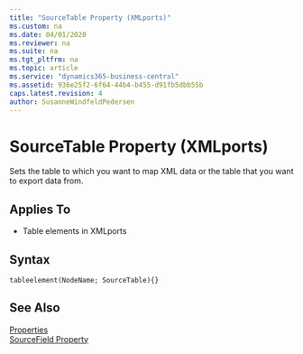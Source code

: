 ```yaml
---
title: "SourceTable Property (XMLports)"
ms.custom: na
ms.date: 04/01/2020
ms.reviewer: na
ms.suite: na
ms.tgt_pltfrm: na
ms.topic: article
ms.service: "dynamics365-business-central"
ms.assetid: 936e25f2-6f64-44b4-b455-d91fb5dbb55b
caps.latest.revision: 4
author: SusanneWindfeldPedersen
---
```


 

# SourceTable Property (XMLports)
Sets the table to which you want to map XML data or the table that you want to export data from.  
  
## Applies To  
- Table elements in XMLports

## Syntax
```
tableelement(NodeName; SourceTable){}
```
  
## See Also  
 [Properties](devenv-properties.md)   
 [SourceField Property](devenv-sourcefield-property.md)
